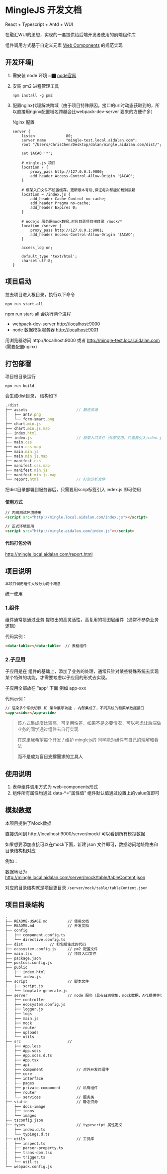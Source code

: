 # MingleJS 开发文档

React + Typescript + Antd + WUI

在融汇WUI的思想，实现的一套提供给后端开发者使用的前端组件库

组件调用方式基于自定义元素 [Web Components](https://developer.mozilla.org/zh-CN/docs/Web/Web_Components) 的规范实现

## 开发环境]

1. 需安装 node 环境 👉🏿 [node官网](https://nodejs.org/zh-cn/)

2. 安装 pm2  进程管理工具 

	~~~shell
	npm install -g pm2
	~~~

3. 配置nginx代理解决跨域（由于项目特殊原因，接口的url时动态获取到的，所以直接用nginx配置域名跨越会比webpack-dev-server 要来的方便许多）

	Nginx 配置

	~~~nginx
	server {
		listen       		80;
		server_name  		"mingle-test.local.aidalan.com";
		root "/Users/ChrisChen/Desktop/dalan/mingle.aidalan.com/dist/";
	
		set $ACAO '*';
	
		# mingle.js 项目
		location / {
			proxy_pass http://127.0.0.1:9000;
			add_header Access-Control-Allow-Origin '$ACAO';
		}
	
		# 框架入口文件不设置缓存，更新版本号后,保证每次都能加载到最新
		location = /index.js {
			add_header Cache-Control no-cache;
			add_header Pragma no-cache;
			add_header Expires 0;
		}
	
		# nodejs 服务器mock数据,对应目录项目根目录 /mock/*
		location /server {
			proxy_pass http://127.0.0.1:9001;
			add_header Access-Control-Allow-Origin '$ACAO';
		}
	
		access_log on;
	
		default_type 'text/html';
		charset utf-8;
	}
	~~~

	

## 项目启动

拉去项目进入根目录，执行以下命令

~~~shell
npm run start-all
~~~

npm run start-all 会执行两个进程

- webpack-dev-server 	[http://localhost:9000](http://localhost:9000)
- node 数据模拟服务器    [http://localhost:9001](http://localhost:9001)



用浏览器访问 http://localhost:9000 或者 http://mingle-test.local.aidalan.com (需要配置nginx)



## 打包部署

项目根目录运行

~~~shell
npm run build
~~~

会生成dist目录， 结构如下

~~~javascript
./dist
├── assets						// 静态资源
│   ├── antv.png
│   └── form-smart.png
├── chart.min.js				
├── chart.min.js.map
├── index.html
├── index.js					// 框架入口文件（外部使用，只需要引入index.js就可以了）
├── main.css
├── main.css.map
├── main.min.js
├── main.min.js.map
├── manifest.css
├── manifest.css.map
├── manifest.min.js
├── manifest.min.js.map
└── report.html					// 打包分析文件
~~~

把dist目录部署到服务器后，只需要用scrip标签引入 index.js 即可使用



#### 使用方式

~~~html
// 内网测试环境使用
<script src="http://mingle.local.aidalan.com/index.js"></script>

// 正式环境使用
<script src="http://mingle.aidalan.com/index.js"></script>
~~~



#### 代码打包分析

http://mingle.local.aidalan.com/report.html



## 项目说明

`本项目调用组件大致分为两个概念`

统一使用

### 1.组件

组件通常是通过业务 提取出的高灵活性，高复用的视图层组件（通常不参杂业务逻辑）

代码实例：

```html
<data-table></data-table>  // 表格组件
```



### 2.子应用

子应用是在 组件的基础上，添加了业务的处理，通常只针对某些特殊系统去实现某个特殊的功能，才需要考虑以子应用的形式去实现。

子应用全部放在 ”app“ 下面 例如 app-xxx

代码示例：

```html
// 渲染多个系统切换 和 菜单展示功能 ，内部集成了，不同系统的和菜单数据接口
<app-aside></app-aside>
```

> 该方式集成度比较高，可复用性差，如果不是必要情况，可以考虑让后端做业务的同学通过组件去自行实现
>
> 在这里我希望每个开发 / 维护 minglejs的 同学能对组件有自己的理解和看法
>
> **而不是成为盲目支撑需求的工具人**

## 使用说明

1. 表单组件调用方式为 web-components形式
2. 组件所有属性均通过 data-*="属性值" 组件默认值通过设置上的value值即可



## 模拟数据

本项目提供了Mock数据

直接访问到 http://localhost:9000/server/mock/ 可以看到所有模拟数据

如果想要添加直接可以在mock下面，新建 json 文件即可，数据访问地址路由和目录结构相对应



例如：

数据地址为 http://mingle.local.aidalan.com/server/mock/table/tableContent.json

对应的目录结构就是项目更目录 `/server/mock/table/tableContent.json`



## 项目目录结构

```html
.
├── README-USAGE.md			// 使用文档
├── README.md				// 开发文档
├── config
│   ├── component.config.ts
│   └── directive.config.ts
├── dist			// 打包后生成的代码
├── ecosystem.config.js		// pm2 配置文件
├── main.tsx				// 项目入口文件
├── package.json
├── postcss.config.js
├── public			
│   ├── index.html
│   └── index.js
├── script					// 脚本文件
│   ├── script.js
│   └── template-generate.js
├── server					// node 服务（具有日志收集，mock数据，API提供等功能）
│   ├── controller
│   ├── ecosystem.config.js
│   ├── logger.js
│   ├── logs
│   ├── main.js
│   ├── mock
│   ├── router
│   ├── uploads
│   └── utils
├── src						// 
│   ├── App.less
│   ├── App.scss
│   ├── App.scss.d.ts
│   ├── App.tsx
│   ├── api
│   ├── component				// 对外开发的组件
│   ├── core
│   ├── interface				
│   ├── pages					
│   ├── private-component 		// 私有组件
│   ├── router
│   └── services				// 服务类
├── static						// 静态资源
│   ├── docs-image
│   ├── icons
│   └── images
├── tsconfig.json
├── types						// typescript 属性定义
│   ├── index.d.ts
│   └── typings.d.ts
├── utils						// 工具库
│   ├── inspect.ts
│   ├── parser-property.ts
│   ├── trans-dom.tsx
│   ├── trigger.ts
│   └── util.ts
└── webpack.config.js			
```



